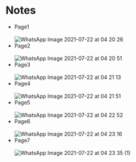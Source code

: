 # Notes
- Page1 <br/> <br/> ![WhatsApp Image 2021-07-22 at 04 20 26](https://user-images.githubusercontent.com/51751926/126569987-95298a9e-ec18-4be2-b7c0-59961e72bea2.jpeg)
- Page2 <br/> <br/> ![WhatsApp Image 2021-07-22 at 04 20 51](https://user-images.githubusercontent.com/51751926/126570028-740d5da8-531d-4a4b-9f3c-4d1eacfa150b.jpeg)
- Page3 <br/> <br/> ![WhatsApp Image 2021-07-22 at 04 21 13](https://user-images.githubusercontent.com/51751926/126570048-e25cb9e0-eb80-4a64-86c5-38e958eab5fc.jpeg)
- Page4 <br/> <br/> ![WhatsApp Image 2021-07-22 at 04 21 51](https://user-images.githubusercontent.com/51751926/126570061-a59cbe30-cfee-4a90-b764-12bb18197dce.jpeg)
- Page5 <br/> <br/> ![WhatsApp Image 2021-07-22 at 04 22 52](https://user-images.githubusercontent.com/51751926/126570076-cdc64bf1-9905-43f3-8f60-08a8412f63be.jpeg)
- Page6 <br/> <br/> ![WhatsApp Image 2021-07-22 at 04 23 16](https://user-images.githubusercontent.com/51751926/126570093-a61bd731-8cce-4885-bcb5-85b8ab36f852.jpeg)
- Page7 <br/> <br/> ![WhatsApp Image 2021-07-22 at 04 23 35 (1)](https://user-images.githubusercontent.com/51751926/126570139-f2bec28a-0d50-410f-aff2-8c720cafbbb2.jpeg)
